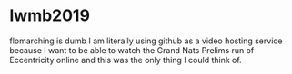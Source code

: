# lwmb2019
flomarching is dumb
I am literally using github as a video hosting service because I want to be able to watch the Grand Nats Prelims run of Eccentricity online and this was the only thing I could think of. 
